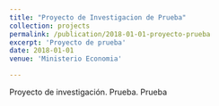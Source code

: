 ```yaml
---
title: "Proyecto de Investigacion de Prueba"
collection: projects
permalink: /publication/2018-01-01-proyecto-prueba
excerpt: 'Proyecto de prueba'
date: 2018-01-01
venue: 'Ministerio Economia'

---
```

Proyecto de investigación.
Prueba.
Prueba

